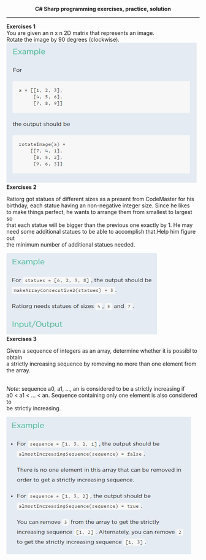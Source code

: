 
<p align="center" ><b>C# Sharp programming exercises, practice, solution</b></p>
<hr>
<div >
  <b>Exercises 1</b><br>
  You are given an n x n 2D matrix that represents an image.<br> 
  Rotate the image by 90 degrees (clockwise).<br>
  
  <img src="https://github.com/Tirans3/NoteWithLinq/blob/master/images/Image%205.jpg">
</div>  


<div >
  <b>Exercises 2</b><br>
 
   Ratiorg got statues of different sizes as a present from CodeMaster for his <br>
   birthday, each statue having an non-negative integer size.   Since he likes<br>
   to make things perfect, he wants to arrange them from smallest to largest so<br>
   that each statue will be bigger than the   previous one exactly by 1. He may <br>
   need some additional statues to be able to accomplish that.Help him figure out<br>
   the minimum number of additional statues needed.<br>
   
   <img src="images/Capture.JPG">

   </div>

<div >
  <b>Exercises 3</b><br>
  
  Given a sequence of integers as an array, determine whether it is possibl to obtain<br>
  a strictly increasing sequence by removing no more than one element from the array.<br><br>

 <i> Note</i>: sequence a0, a1, ..., an is considered to be a strictly increasing if <br>
  a0 < a1 < ... < an. Sequence containing only one element is also considered to<br>
  be strictly increasing.<br>
  
  <img src="images/1.JPG">
</div>  
